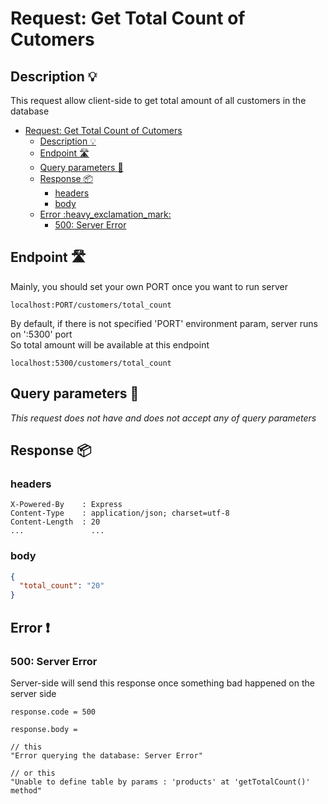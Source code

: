 # Request: Get Total Count of Cutomers

## Description :bulb:
This request allow client-side to get total amount of all customers in the database  
- [Request: Get Total Count of Cutomers](#request-get-total-count-of-cutomers)
  - [Description :bulb:](#description-bulb)
  - [Endpoint :motorway:](#endpoint-motorway)
  - [Query parameters :pencil:](#query-parameters-pencil)
  - [Response :package:](#response-package)
    - [headers](#headers)
    - [body](#body)
  - [Error :heavy\_exclamation\_mark:](#error-heavy_exclamation_mark)
    - [500: Server Error](#500-server-error)

## Endpoint :motorway:
Mainly, you should set your own PORT once you want to run server
```
localhost:PORT/customers/total_count
```
By default, if there is not specified 'PORT' environment param, server runs on ':5300' port    
So total amount will be available at this endpoint
```
localhost:5300/customers/total_count
```

## Query parameters :pencil:    
*This request does not have and does not accept any of query parameters*


## Response :package:
### headers
```
X-Powered-By    : Express
Content-Type    : application/json; charset=utf-8
Content-Length  : 20
...               ...
```
### body
```json
{
  "total_count": "20"
}
```
## Error :heavy_exclamation_mark:
### 500: Server Error
Server-side will send this response once something bad happened on the server side
```
response.code = 500
```
```
response.body =

// this
"Error querying the database: Server Error"

// or this
"Unable to define table by params : 'products' at 'getTotalCount()' method"
```